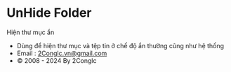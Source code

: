 # UnHide Folder
 Hiện thư mục ẩn
* Dùng để hiện thư mục và tệp tin ở chế độ ẩn thường cũng như hệ thống
* Email : 2Conglc.vn@gmail.com	
* © 2008 - 2024 By 2Conglc